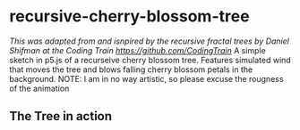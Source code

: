 # recursive-cherry-blossom-tree
*This was adapted from and isnpired by the recursive fractal trees by Daniel Shifman at the Coding Train <https://github.com/CodingTrain>*
A simple sketch in p5.js of a recurseive cherry blossom tree. Features simulated wind that moves the tree 
and blows falling cherry blossom petals in the background. NOTE: I am in no way artistic, so please excuse the rougness
of the animation

## The Tree in action 
